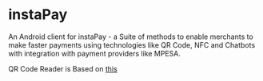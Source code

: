 # instaPay
An Android client for instaPay - a Suite  of methods to enable merchants to make faster payments
using technologies like QR Code, NFC and Chatbots with integration with payment providers like MPESA.

QR Code Reader is Based on [this](https://www.varvet.com/blog/android-qr-code-reader-made-easy/)
